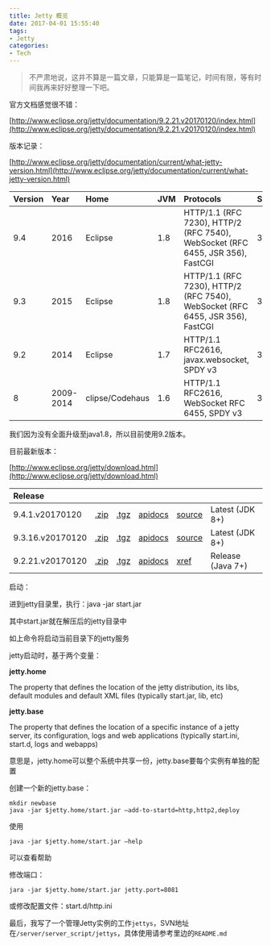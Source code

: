 ```yaml
---
title: Jetty 概览
date: 2017-04-01 15:55:40
tags:
- Jetty
categories:
- Tech
---
```


> 不严肃地说，这并不算是一篇文章，只能算是一篇笔记，时间有限，等有时间我再来好好整理一下吧。

官方文档感觉很不错：

[http://www.eclipse.org/jetty/documentation/9.2.21.v20170120/index.html](http://www.eclipse.org/jetty/documentation/9.2.21.v20170120/index.html)

版本记录：

[http://www.eclipse.org/jetty/documentation/current/what-jetty-version.html](http://www.eclipse.org/jetty/documentation/current/what-jetty-version.html)

| Version | Year      | Home            | JVM  | Protocols                                                    | Servlet | JSP  | Status     |
| :------ | :-------- | :-------------- | :--- | :----------------------------------------------------------- | :------ | :--- | :--------- |
| 9.4     | 2016      | Eclipse         | 1.8  | HTTP/1.1 (RFC 7230), HTTP/2 (RFC 7540), WebSocket (RFC 6455, JSR 356), FastCGI | 3.1     | 2.3  | Stable     |
| 9.3     | 2015      | Eclipse         | 1.8  | HTTP/1.1 (RFC 7230), HTTP/2 (RFC 7540), WebSocket (RFC 6455, JSR 356), FastCGI | 3.1     | 2.3  | Stable     |
| 9.2     | 2014      | Eclipse         | 1.7  | HTTP/1.1 RFC2616, javax.websocket, SPDY v3                   | 3.1     | 2.3  | Stable     |
| 8       | 2009-2014 | clipse/Codehaus | 1.6  | HTTP/1.1 RFC2616, WebSocket RFC 6455, SPDY v3                | 3.0     | 2.2  | Deprecated |

我们因为没有全面升级至java1.8，所以目前使用9.2版本。

目前最新版本：

[http://www.eclipse.org/jetty/download.html](http://www.eclipse.org/jetty/download.html)

| Release          |                                                              |                                                              |                                                              |                                                              |                   |
| :--------------- | :----------------------------------------------------------- | :----------------------------------------------------------- | :----------------------------------------------------------- | :----------------------------------------------------------- | :---------------- |
| 9.4.1.v20170120  | [.zip](http://central.maven.org/maven2/org/eclipse/jetty/jetty-distribution/9.4.1.v20170120/jetty-distribution-9.4.1.v20170120.zip) | [.tgz](http://central.maven.org/maven2/org/eclipse/jetty/jetty-distribution/9.4.1.v20170120/jetty-distribution-9.4.1.v20170120.tar.gz) | [apidocs](http://download.eclipse.org/jetty/9.4.1.v20170120/apidocs) | [source](https://github.com/eclipse/jetty.project/tree/jetty-9.4.1.v20170120) | Latest (JDK 8+)   |
| 9.3.16.v20170120 | [.zip](http://central.maven.org/maven2/org/eclipse/jetty/jetty-distribution/9.3.16.v20170120/jetty-distribution-9.3.16.v20170120.zip) | [.tgz](http://central.maven.org/maven2/org/eclipse/jetty/jetty-distribution/9.3.16.v20170120/jetty-distribution-9.3.16.v20170120.tar.gz) | [apidocs](http://download.eclipse.org/jetty/9.3.16.v20170120/apidocs) | [source](https://github.com/eclipse/jetty.project/tree/jetty-9.3.16.v20170120) | Latest (JDK 8+)   |
| 9.2.21.v20170120 | [.zip](http://central.maven.org/maven2/org/eclipse/jetty/jetty-distribution/9.2.21.v20170120/jetty-distribution-9.2.21.v20170120.zip) | [.tgz](http://central.maven.org/maven2/org/eclipse/jetty/jetty-distribution/9.2.21.v20170120/jetty-distribution-9.2.21.v20170120.tar.gz) | [apidocs](http://download.eclipse.org/jetty/9.2.21.v20170120/apidocs) | [xref](http://download.eclipse.org/jetty/9.2.21.v20170120/xref) | Release (Java 7+) |

启动：

进到jetty目录里，执行：java -jar start.jar

其中start.jar就在解压后的jetty目录中

如上命令将启动当前目录下的jetty服务

jetty启动时，基于两个变量：

**jetty.home**

The property that defines the location of the jetty distribution, its libs, default modules and default XML files (typically start.jar, lib, etc)

**jetty.base**

The property that defines the location of a specific instance of a jetty server, its configuration, logs and web applications (typically start.ini, start.d, logs and webapps)

意思是，jetty.home可以整个系统中共享一份，jetty.base要每个实例有单独的配置

创建一个新的jetty.base：

	mkdir newbase
	java -jar $jetty.home/start.jar —add-to-startd=http,http2,deploy

使用

	java -jar $jetty.home/start.jar —help

可以查看帮助

修改端口：

	jara -jar $jetty.home/start.jar jetty.port=8081

或修改配置文件：start.d/http.ini

最后，我写了一个管理Jetty实例的工作`jettys`，SVN地址在`/server/server_script/jettys`，具体使用请参考里边的`README.md`